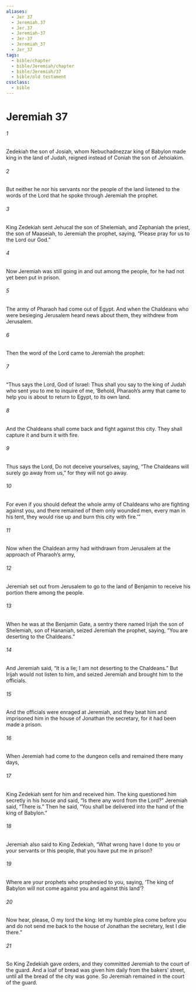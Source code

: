 ```yaml
---
aliases:
  - Jer 37
  - Jeremiah.37
  - Jer.37
  - Jeremiah-37
  - Jer-37
  - Jeremiah_37
  - Jer_37
tags:
  - bible/chapter
  - bible/Jeremiah/chapter
  - bible/Jeremiah/37
  - bible/old testament
cssclass:
  - bible
---
```


# Jeremiah 37

###### 1
Zedekiah the son of Josiah, whom Nebuchadnezzar king of Babylon made king in the land of Judah, reigned instead of Coniah the son of Jehoiakim.
###### 2
But neither he nor his servants nor the people of the land listened to the words of the Lord that he spoke through Jeremiah the prophet.
###### 3
King Zedekiah sent Jehucal the son of Shelemiah, and Zephaniah the priest, the son of Maaseiah, to Jeremiah the prophet, saying, “Please pray for us to the Lord our God.”
###### 4
Now Jeremiah was still going in and out among the people, for he had not yet been put in prison.
###### 5
The army of Pharaoh had come out of Egypt. And when the Chaldeans who were besieging Jerusalem heard news about them, they withdrew from Jerusalem.
###### 6
Then the word of the Lord came to Jeremiah the prophet:
###### 7
“Thus says the Lord, God of Israel: Thus shall you say to the king of Judah who sent you to me to inquire of me, ‘Behold, Pharaoh’s army that came to help you is about to return to Egypt, to its own land.
###### 8
And the Chaldeans shall come back and fight against this city. They shall capture it and burn it with fire.
###### 9
Thus says the Lord, Do not deceive yourselves, saying, “The Chaldeans will surely go away from us,” for they will not go away.
###### 10
For even if you should defeat the whole army of Chaldeans who are fighting against you, and there remained of them only wounded men, every man in his tent, they would rise up and burn this city with fire.’”
###### 11
Now when the Chaldean army had withdrawn from Jerusalem at the approach of Pharaoh’s army,
###### 12
Jeremiah set out from Jerusalem to go to the land of Benjamin to receive his portion there among the people.
###### 13
When he was at the Benjamin Gate, a sentry there named Irijah the son of Shelemiah, son of Hananiah, seized Jeremiah the prophet, saying, “You are deserting to the Chaldeans.”
###### 14
And Jeremiah said, “It is a lie; I am not deserting to the Chaldeans.” But Irijah would not listen to him, and seized Jeremiah and brought him to the officials.
###### 15
And the officials were enraged at Jeremiah, and they beat him and imprisoned him in the house of Jonathan the secretary, for it had been made a prison.
###### 16
When Jeremiah had come to the dungeon cells and remained there many days,
###### 17
King Zedekiah sent for him and received him. The king questioned him secretly in his house and said, “Is there any word from the Lord?” Jeremiah said, “There is.” Then he said, “You shall be delivered into the hand of the king of Babylon.”
###### 18
Jeremiah also said to King Zedekiah, “What wrong have I done to you or your servants or this people, that you have put me in prison?
###### 19
Where are your prophets who prophesied to you, saying, ‘The king of Babylon will not come against you and against this land’?
###### 20
Now hear, please, O my lord the king: let my humble plea come before you and do not send me back to the house of Jonathan the secretary, lest I die there.”
###### 21
So King Zedekiah gave orders, and they committed Jeremiah to the court of the guard. And a loaf of bread was given him daily from the bakers’ street, until all the bread of the city was gone. So Jeremiah remained in the court of the guard.


